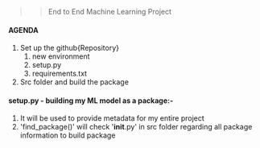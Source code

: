 >> End to End Machine Learning Project

#### AGENDA
1. Set up the github{Repository}
   1. new environment
   2. setup.py
   3. requirements.txt
2. Src folder and build the package

#### setup.py - building my ML model as a package:-
1. It will be used to provide metadata for my entire project
2. 'find_package()' will check '__init__.py' in src folder regarding all package information to build package
